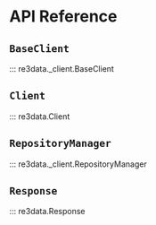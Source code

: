 # API Reference

## `BaseClient`

::: re3data._client.BaseClient

## `Client`

::: re3data.Client

## `RepositoryManager`

::: re3data._client.RepositoryManager

## `Response`

::: re3data.Response
